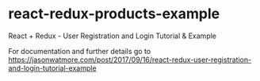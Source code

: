 # react-redux-products-example

React + Redux - User Registration and Login Tutorial & Example

For documentation and further details go to https://jasonwatmore.com/post/2017/09/16/react-redux-user-registration-and-login-tutorial-example